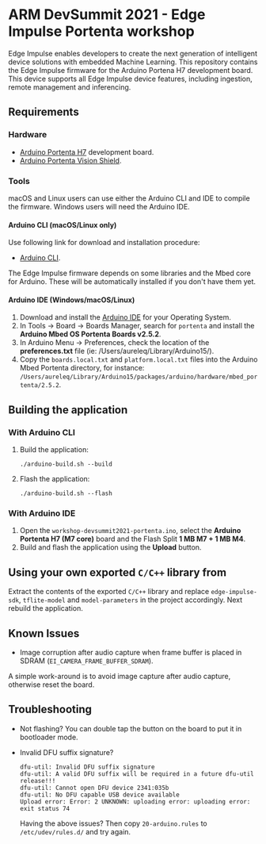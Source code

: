 # ARM DevSummit 2021 - Edge Impulse Portenta workshop

Edge Impulse enables developers to create the next generation of intelligent device solutions with embedded Machine Learning. This repository contains the Edge Impulse firmware for the Arduino Portena H7 development board. This device supports all Edge Impulse device features, including ingestion, remote management and inferencing.

## Requirements

### Hardware

* [Arduino Portenta H7](https://store.arduino.cc/portenta-h7) development board.
* [Arduino Portenta Vision Shield](https://store.arduino.cc/portenta-vision-shield).

### Tools

macOS and Linux users can use either the Arduino CLI and IDE to compile the firmware.
Windows users will need the Arduino IDE.

#### Arduino CLI (macOS/Linux only)

Use following link for download and installation procedure:

* [Arduino CLI](https://arduino.github.io/arduino-cli/installation/).

The Edge Impulse firmware depends on some libraries and the Mbed core for Arduino. These will be automatically installed if you don't have them yet.

#### Arduino IDE (Windows/macOS/Linux)

1. Download and install the [Arduino IDE](https://www.arduino.cc/en/software) for your Operating System.
1. In Tools -> Board -> Boards Manager, search for `portenta` and install the **Arduino Mbed OS Portenta Boards v2.5.2**.
1. In Arduino Menu -> Preferences, check the location of the **preferences.txt** file (ie: /Users/aureleq/Library/Arduino15/).
1.  Copy the `boards.local.txt` and `platform.local.txt` files into the Arduino Mbed Portenta directory, for instance:
`/Users/aureleq/Library/Arduino15/packages/arduino/hardware/mbed_portenta/2.5.2`.

## Building the application

### With Arduino CLI

1. Build the application:

    ```
    ./arduino-build.sh --build
    ```

1. Flash the application:

    ```
    ./arduino-build.sh --flash
    ```

### With Arduino IDE

1. Open the `workshop-devsummit2021-portenta.ino`, select the **Arduino Portenta H7 (M7 core)** board and the Flash Split **1 MB M7 +  1 MB M4**.
1. Build and flash the application using the **Upload** button.

## Using your own exported `C/C++` library from

Extract the contents of the exported `C/C++` library and replace `edge-impulse-sdk`, `tflite-model` and `model-parameters` in the project
accordingly. Next rebuild the application.

## Known Issues

- Image corruption after audio capture when frame buffer is placed in SDRAM (`EI_CAMERA_FRAME_BUFFER_SDRAM`).

A simple work-around is to avoid image capture after audio capture, otherwise reset the board.

## Troubleshooting

* Not flashing? You can double tap the button on the board to put it in bootloader mode.
* Invalid DFU suffix signature?

    ```
    dfu-util: Invalid DFU suffix signature
    dfu-util: A valid DFU suffix will be required in a future dfu-util release!!!
    dfu-util: Cannot open DFU device 2341:035b
    dfu-util: No DFU capable USB device available
    Upload error: Error: 2 UNKNOWN: uploading error: uploading error: exit status 74
    ```

    Having the above issues? Then copy `20-arduino.rules` to `/etc/udev/rules.d/` and try again.
